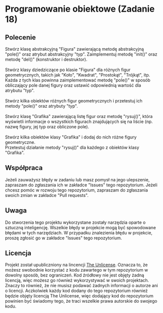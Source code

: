 # Programowanie obiektowe (Zadanie 18)

## Polecenie

Stwórz klasę abstrakcyjną "Figura" zawierającą metodę abstrakcyjną "pole()" oraz atrybut abstrakcyjny "typ". Zaimplementuj metodę "init()" oraz metodę "del()" (konstruktor i destruktor).<br>
<br>
Stwórz klasy dziedziczące po klasie "Figura" dla różnych figur geometrycznych, takich jak "Koło", "Kwadrat", "Prostokąt", "Trójkąt", itp. Każda z tych klas powinna zaimplementować metodę "pole()" w sposób obliczający pole danej figury oraz ustawić odpowiednią wartość dla atrybutu "typ".<br>
<br>
Stwórz kilka obiektów różnych figur geometrycznych i przetestuj ich metody "pole()" oraz atrybuty "typ".<br>
<br>
Stwórz klasę "Grafika" zawierającą listę figur oraz metodę "rysuj()", która wyświetli informacje o wszystkich figurach znajdujących się na liście (np. nazwę figury, jej typ oraz obliczone pole).<br>
<br>
Stwórz kilka obiektów klasy "Grafika" i dodaj do nich różne figury geometryczne.<br>
Przetestuj działanie metody "rysuj()" dla każdego z obiektów klasy "Grafika".

## Współpraca

Jeżeli zauważysz błędy w zadaniu lub masz pomysł na jego ulepszenie, zapraszam do zgłaszania ich w zakładce "Issues" tego repozytorium. Jeżeli chcesz pomóc w rozwoju tego repozytorium, zapraszam do zgłaszania swoich zmian w zakładce "Pull requests".

## Uwaga

Do stworzenia tego projektu wykorzystane zostały narzędzia oparte o sztuczną inteligencję. Wszelkie błędy w projekcie mogą być spowodowane błędami w tych narzędziach. W przypadku znalezienia błędu w projekcie, proszę zgłosić go w zakładce "Issues" tego repozytorium.

## Licencja

Projekt został upubliczniony na lincencji [The Unlicense](https://unlicense.org/). Oznacza to, że możesz swobodnie korzystać z kodu zawartego w tym repozytorium w dowolny sposób, bez ograniczeń. Kod źródłowy nie jest objęty żadną licencją, więc możesz go również wykorzystywać w swoich projektach. Znaczy to również, że nie musisz podawać żadnych informacji o autorze ani o licencji. Aczkolwiek każdy kod dodany do tego repozytorium również będzie objęty licencją The Unlicense, więc dodający kod do repozytorium powinien być świadomy tego, że traci wszelkie prawa autorskie do swojego kodu.